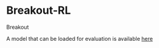 # Breakout-RL
Breakout

A model that can be loaded for evaluation is available [here](https://github.com/Yash-5/Breakout-RL/tree/master/logs/dqn-2019-01-10%2011:47:17.996660/models)
